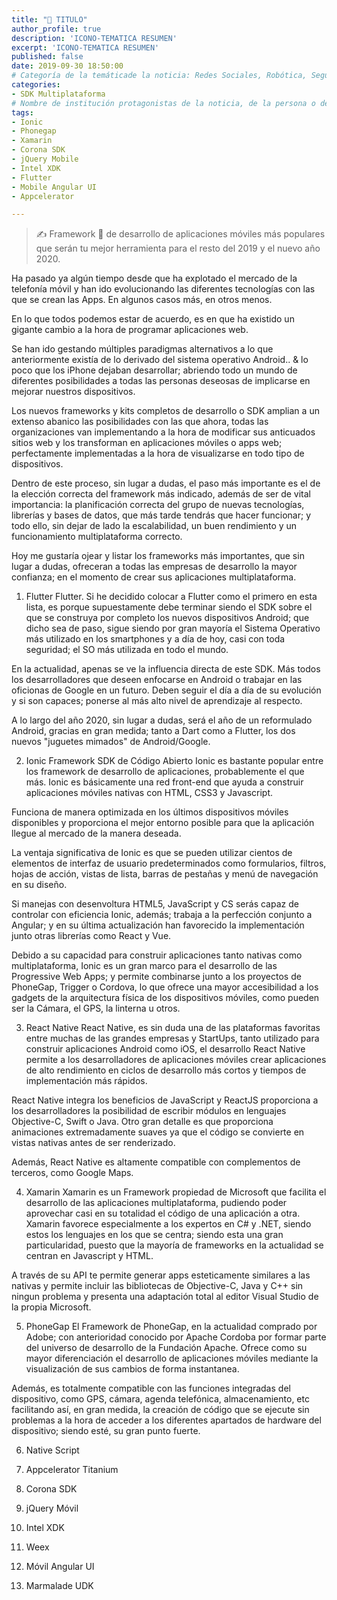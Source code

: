 ```yaml
---
title: "📰 TITULO"
author_profile: true
description: 'ICONO-TEMATICA RESUMEN'
excerpt: 'ICONO-TEMATICA RESUMEN'
published: false
date: 2019-09-30 18:50:00
# Categoría de la temáticade la noticia: Redes Sociales, Robótica, Seguridad Informática, Software, SDK Multiplataforma, Educación, Genética
categories:
- SDK Multiplataforma
# Nombre de institución protagonistas de la noticia, de la persona o del software, sistema o SDK.
tags:
- Ionic
- Phonegap
- Xamarin
- Corona SDK
- jQuery Mobile
- Intel XDK
- Flutter
- Mobile Angular UI
- Appcelerator

---
```


> ✍ Framework 🚀 de desarrollo de aplicaciones móviles más populares que serán tu mejor herramienta para el resto del 2019 y el nuevo año 2020.

Ha pasado ya algún tiempo desde que ha explotado el mercado de la telefonía móvil y han ido evolucionando las diferentes tecnologías con las que se crean las Apps. En algunos casos más, en otros menos. 

En lo que todos podemos estar de acuerdo, es en que ha existido un gigante cambio a la hora de programar aplicaciones web.

Se han ido gestando múltiples paradigmas alternativos a lo que anteriormente existía de lo derivado del sistema operativo Android.. & lo poco que los iPhone dejaban desarrollar; abriendo todo un mundo de diferentes posibilidades a todas las personas deseosas de implicarse en mejorar nuestros dispositivos.

Los nuevos frameworks y kits completos de desarrollo o SDK amplian a un extenso abanico las posibilidades con las que ahora, todas las organizaciones van implementando a la hora de modificar sus anticuados sitios web y los transforman en aplicaciones móviles o apps web; perfectamente implementadas a la hora de visualizarse en todo tipo de dispositivos.

Dentro de este proceso, sin lugar a dudas, el paso más importante es el de la elección correcta del framework más indicado, además de ser de vital importancia: la planificación correcta del grupo de nuevas tecnologías, librerías y bases de datos, que más tarde tendrás que hacer funcionar; y todo ello, sin dejar de lado la escalabilidad, un buen rendimiento y un funcionamiento multiplataforma correcto.

Hoy me gustaría ojear y listar los frameworks más importantes, que sin lugar a dudas, ofreceran a todas las empresas de desarrollo la mayor confianza; en el momento de crear sus aplicaciones multiplataforma.

1. Flutter
 Flutter. Si he decidido colocar a Flutter como el primero en esta lista, es porque supuestamente debe terminar siendo el SDK sobre el que se construya por completo los nuevos dispositivos Android; que dicho sea de paso, sigue siendo por gran mayoría el Sistema Operativo más utilizado en los smartphones y a día de hoy, casi con toda seguridad; el SO más utilizada en todo el mundo.

 En la actualidad, apenas se ve la influencia directa de este SDK. Más todos los desarrolladores que deseen enfocarse en Android o trabajar en las oficionas de Google en un futuro. Deben seguir el día a día de su evolución y si son capaces; ponerse al más alto nivel de aprendizaje al respecto.

 A lo largo del año 2020, sin lugar a dudas, será el año de un reformulado Android, gracias en gran medida; tanto a Dart como a Flutter, los dos nuevos "juguetes mimados" de Android/Google.

2. Ionic Framework SDK de Código Abierto
 Ionic es bastante popular entre los framework de desarrollo de aplicaciones, probablemente el que más. Ionic es básicamente una red front-end que ayuda a construir aplicaciones móviles nativas con HTML, CSS3 y Javascript.

 Funciona de manera optimizada en los últimos dispositivos móviles disponibles y proporciona el mejor entorno posible para que la aplicación llegue al mercado de la manera deseada.

 La ventaja significativa de Ionic es que se pueden utilizar cientos de elementos de interfaz de usuario predeterminados como formularios, filtros, hojas de acción, vistas de lista, barras de pestañas y menú de navegación en su diseño.

 Si manejas con desenvoltura HTML5, JavaScript y CS serás capaz de controlar con eficiencia Ionic, además; trabaja a la perfección conjunto a Angular; y en su última actualización han favorecido la implementación junto otras librerías como React y Vue.

 Debido a su capacidad para construir aplicaciones tanto nativas como multiplataforma, Ionic es un gran marco para el desarrollo de las Progressive Web Apps; y permite combinarse junto a los proyectos de PhoneGap, Trigger o Cordova, lo que ofrece una mayor accesibilidad a los gadgets de la arquitectura física de los dispositivos móviles, como pueden ser la Cámara, el GPS, la linterna u otros.

3. React Native
 React Native, es sin duda una de las plataformas favoritas entre muchas de las grandes empresas y StartUps, tanto utilizado para construir aplicaciones Android como iOS, el desarrollo React Native permite a los desarrolladores de aplicaciones móviles crear aplicaciones de alto rendimiento en ciclos de desarrollo más cortos y tiempos de implementación más rápidos.

 React Native integra los beneficios de JavaScript y ReactJS proporciona a los desarrolladores la posibilidad de escribir módulos en lenguajes Objective-C, Swift o Java. Otro gran detalle es que proporciona animaciones extremadamente suaves ya que el código se convierte en vistas nativas antes de ser renderizado.

 Además, React Native es altamente compatible con complementos de terceros, como Google Maps.

4. Xamarin
 Xamarin es un Framework propiedad de Microsoft que facilita el desarrollo de las aplicaciones multiplataforma, pudiendo poder aprovechar casi en su totalidad el código de una aplicación a otra. Xamarin favorece especialmente a los expertos en C# y .NET, siendo estos los lenguajes en los que se centra; siendo esta una gran particularidad, puesto que la mayoría de frameworks en la actualidad se centran en Javascript y HTML.

 A través de su API te permite generar apps esteticamente similares a las nativas y permite incluir las bibliotecas de Objective-C, Java y C++ sin ningun problema y presenta una adaptación total al editor Visual Studio de la propia Microsoft.

5. PhoneGap
 El Framework de PhoneGap, en la actualidad comprado por Adobe; con anterioridad conocido por Apache Cordoba por formar parte del universo de desarrollo de la Fundación Apache. Ofrece como su mayor diferenciación el desarrollo de aplicaciones móviles mediante la visualización de sus cambios de forma instantanea.

 Además, es totalmente compatible con las funciones integradas del dispositivo, como GPS, cámara, agenda telefónica, almacenamiento, etc facilitando así, en gran medida, la creación de código que se ejecute sin problemas a la hora de acceder a los diferentes apartados de hardware del dispositivo; siendo esté, su gran punto fuerte.

6. Native Script
 
7. Appcelerator Titanium
8. Corona SDK
9.  jQuery Móvil
10. Intel XDK
11. Weex
12. Móvil Angular UI
13. Marmalade UDK